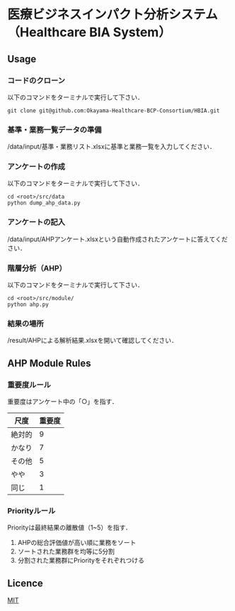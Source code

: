 # 医療ビジネスインパクト分析システム（Healthcare BIA System）

## Usage

### コードのクローン

以下のコマンドをターミナルで実行して下さい．
```shell
git clone git@github.com:Okayama-Healthcare-BCP-Consortium/HBIA.git
```

### 基準・業務一覧データの準備

<root>/data/input/基準・業務リスト.xlsxに基準と業務一覧を入力してください．

### アンケートの作成

以下のコマンドをターミナルで実行して下さい．
```shell
cd <root>/src/data
python dump_ahp_data.py
```

### アンケートの記入

<root>/data/input/AHPアンケート.xlsxという自動作成されたアンケートに答えてください．

### 階層分析（AHP）

以下のコマンドをターミナルで実行して下さい．
```shell
cd <root>/src/module/
python ahp.py
```

### 結果の場所

<root>/result/AHPによる解析結果.xlsxを開いて確認してください．

## AHP Module Rules

### 重要度ルール

重要度はアンケート中の「○」を指す．

| 尺度 | 重要度 |
| ------------- | ------------- |
| 絶対的  | 9  |
| かなり  | 7  |
| その他  | 5  |
| やや  | 3  |
| 同じ  | 1  |

### Priorityルール

Priorityは最終結果の離散値（1~5）を指す．

1. AHPの総合評価値が高い順に業務をソート
2. ソートされた業務群を均等に5分割
3. 分割された業務群にPriorityをそれぞれつける

## Licence

[MIT](https://github.com/tcnksm/tool/blob/master/LICENCE)
